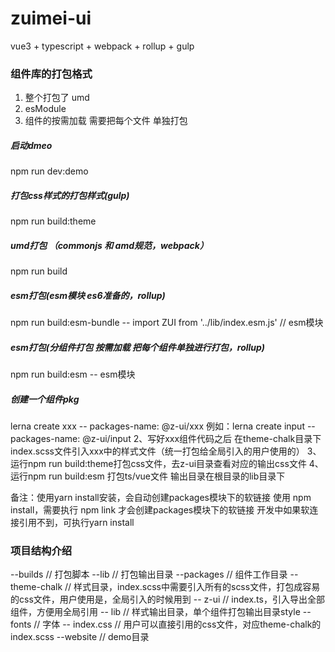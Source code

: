 # zuimei-ui
vue3 + typescript + webpack + rollup + gulp

### 组件库的打包格式
1. 整个打包了 umd
2. esModule
3. 组件的按需加载 需要把每个文件 单独打包

##### 启动dmeo
npm run dev:demo
##### 打包css样式的打包样式(gulp)
npm run build:theme
##### umd打包 （commonjs 和 amd规范，webpack）
npm run build
##### esm打包(esm模块 es6准备的，rollup)
npm run build:esm-bundle
    -- import ZUI from '../lib/index.esm.js'  // esm模块
##### esm打包(分组件打包 按需加载 把每个组件单独进行打包，rollup)
npm run build:esm -- esm模块 

##### 创建一个组件pkg
lerna create xxx
   -- packages-name: @z-ui/xxx
例如：lerna create input
   -- packages-name: @z-ui/input
2、写好xxx组件代码之后
在theme-chalk目录下index.scss文件引入xxx中的样式文件（统一打包给全局引入的用户使用的）
3、运行npm run build:theme打包css文件，去z-ui目录查看对应的输出css文件
4、运行npm run build:esm 打包ts/vue文件 输出目录在根目录的lib目录下


备注：使用yarn install安装，会自动创建packages模块下的软链接
使用 npm install，需要执行 npm link 才会创建packages模块下的软链接
开发中如果软连接引用不到，可执行yarn install

### 项目结构介绍
--builds // 打包脚本
--lib  // 打包输出目录
--packages // 组件工作目录
    -- theme-chalk  // 样式目录，index.scss中需要引入所有的scss文件，打包成容易的css文件，用户使用是，全局引入的时候用到
    -- z-ui // index.ts，引入导出全部组件，方便用全局引用
        -- lib  // 样式输出目录，单个组件打包输出目录style
            -- fonts // 字体
            -- index.css // 用户可以直接引用的css文件，对应theme-chalk的index.scss
--website // demo目录
